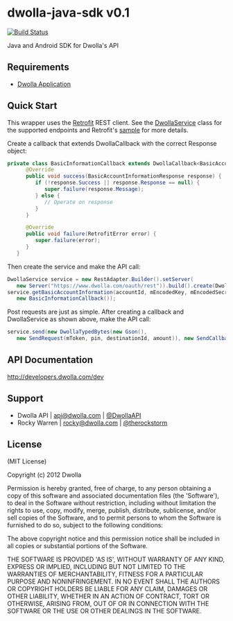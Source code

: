 # dwolla-java-sdk v0.1

[![Build Status](https://travis-ci.org/therockstorm/dwolla-java-sdk.png?branch=master)](https://travis-ci.org/therockstorm/dwolla-java-sdk)

Java and Android SDK for Dwolla's API

## Requirements
- [Dwolla Application](https://www.dwolla.com/applications)

## Quick Start

This wrapper uses the [Retrofit](https://github.com/square/retrofit) REST client. See the [DwollaService](https://github.com/therockstorm/dwolla-java-sdk/blob/master/src/main/java/com/dwolla/java/sdk/DwollaService.java) class for the supported endpoints and Retrofit's [sample](https://github.com/square/retrofit/blob/master/samples/twitter-client/src/main/java/com/squareup/retrofit/sample/twitter/Client.java) for more details.

Create a callback that extends DwollaCallback with the correct Response object:
```java
private class BasicInformationCallback extends DwollaCallback<BasicAccountInformationResponse> {
      @Override
      public void success(BasicAccountInformationResponse response) {
         if (!response.Success || response.Response == null) {
            super.failure(response.Message);
         } else {
            // Operate on response
         }
      }

      @Override
      public void failure(RetrofitError error) {
         super.failure(error);
      }
   }
```
Then create the service and make the API call:
```java
DwollaService service = new RestAdapter.Builder().setServer(
   new Server("https://www.dwolla.com/oauth/rest")).build().create(DwollaService.class);
service.getBasicAccountInformation(accountId, mEncodedKey, mEncodedSecret, 
   new BasicInformationCallback());
```
Post requests are just as simple. After creating a callback and DwollaService as shown above, make the API call:
```java
service.send(new DwollaTypedBytes(new Gson(), 
   new SendRequest(mToken, pin, destinationId, amount)), new SendCallback());
```

## API Documentation

http://developers.dwolla.com/dev

## Support

- Dwolla API | api@dwolla.com | [@DwollaAPI](https://twitter.com/DwollaAPI)
- Rocky Warren | rocky@dwolla.com | [@therockstorm](https://twitter.com/therockstorm)

## License 

(MIT License)

Copyright (c) 2012 Dwolla

Permission is hereby granted, free of charge, to any person obtaining a copy of this software and associated documentation files (the 'Software'), to deal in the Software without restriction, including without limitation the rights to use, copy, modify, merge, publish, distribute, sublicense, and/or sell copies of the Software, and to permit persons to whom the Software is furnished to do so, subject to the following conditions:

The above copyright notice and this permission notice shall be included in all copies or substantial portions of the Software.

THE SOFTWARE IS PROVIDED 'AS IS', WITHOUT WARRANTY OF ANY KIND, EXPRESS OR IMPLIED, INCLUDING BUT NOT LIMITED TO THE WARRANTIES OF MERCHANTABILITY, FITNESS FOR A PARTICULAR PURPOSE AND NONINFRINGEMENT. IN NO EVENT SHALL THE AUTHORS OR COPYRIGHT HOLDERS BE LIABLE FOR ANY CLAIM, DAMAGES OR OTHER LIABILITY, WHETHER IN AN ACTION OF CONTRACT, TORT OR OTHERWISE, ARISING FROM, OUT OF OR IN CONNECTION WITH THE SOFTWARE OR THE USE OR OTHER DEALINGS IN THE SOFTWARE.
